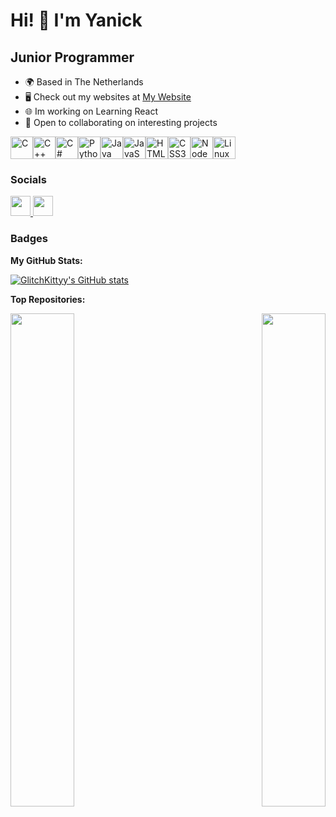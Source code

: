 # Hi! 👋 I'm Yanick

## Junior Programmer

- 🌍 Based in The Netherlands
- 🖥️ Check out my websites at [My Website](https://glitchkittyy.github.io/websites/)
- 🌐 Im working on Learning React
- 🤝 Open to collaborating on interesting projects

<p align="left">
<a href="https://docs.microsoft.com/en-us/cpp/?view=msvc-170" target="_blank" rel="noreferrer"><img src="https://raw.githubusercontent.com/danielcranney/readme-generator/main/public/icons/skills/c-colored.svg" width="36" height="36" alt="C" /></a><a href="https://docs.microsoft.com/en-us/cpp/?view=msvc-170" target="_blank" rel="noreferrer"><img src="https://raw.githubusercontent.com/danielcranney/readme-generator/main/public/icons/skills/cplusplus-colored.svg" width="36" height="36" alt="C++" /></a><a href="https://docs.microsoft.com/en-us/dotnet/csharp/" target="_blank" rel="noreferrer"><img src="https://raw.githubusercontent.com/danielcranney/readme-generator/main/public/icons/skills/csharp-colored.svg" width="36" height="36" alt="C#" /></a><a href="https://www.python.org/" target="_blank" rel="noreferrer"><img src="https://raw.githubusercontent.com/danielcranney/readme-generator/main/public/icons/skills/python-colored.svg" width="36" height="36" alt="Python" /></a><a href="https://www.oracle.com/java/" target="_blank" rel="noreferrer"><img src="https://raw.githubusercontent.com/danielcranney/readme-generator/main/public/icons/skills/java-colored.svg" width="36" height="36" alt="Java" /></a><a href="https://developer.mozilla.org/en-US/docs/Web/JavaScript" target="_blank" rel="noreferrer"><img src="https://raw.githubusercontent.com/danielcranney/readme-generator/main/public/icons/skills/javascript-colored.svg" width="36" height="36" alt="JavaScript" /></a><a href="https://developer.mozilla.org/en-US/docs/Glossary/HTML5" target="_blank" rel="noreferrer"><img src="https://raw.githubusercontent.com/danielcranney/readme-generator/main/public/icons/skills/html5-colored.svg" width="36" height="36" alt="HTML5" /></a><a href="https://www.w3.org/TR/CSS/#css" target="_blank" rel="noreferrer"><img src="https://raw.githubusercontent.com/danielcranney/readme-generator/main/public/icons/skills/css3-colored.svg" width="36" height="36" alt="CSS3" /></a><a href="https://nodejs.org/en/" target="_blank" rel="noreferrer"><img src="https://raw.githubusercontent.com/danielcranney/readme-generator/main/public/icons/skills/nodejs-colored.svg" width="36" height="36" alt="NodeJS" /></a><a href="https://www.linux.org" target="_blank" rel="noreferrer"><img src="https://raw.githubusercontent.com/danielcranney/readme-generator/main/public/icons/skills/linux-colored.svg" width="36" height="36" alt="Linux" /></a>
                    </p>

### Socials

<p align="left">
  <a href="https://discord.com/users/GlitchKittyy" target="_blank" rel="noreferrer">
    <img src="https://raw.githubusercontent.com/danielcranney/readme-generator/main/public/icons/socials/discord.svg" width="32" height="32" />
  </a>
  <a href="https://www.github.com/GlitchKittyy" target="_blank" rel="noreferrer">
    <img src="https://raw.githubusercontent.com/danielcranney/readme-generator/main/public/icons/socials/github.svg" width="32" height="32" />
  </a>
</p>

### Badges

**My GitHub Stats:**

<a href="http://www.github.com/GlitchKittyy">
  <img src="https://github-readme-stats.vercel.app/api?username=GlitchKittyy&show_icons=true&hide=&count_private=true&title_color=ef4444&text_color=ffffff&icon_color=f97316&bg_color=171717&hide_border=true&show_icons=true" alt="GlitchKittyy's GitHub stats" />
</a>

**Top Repositories:**

<div width="100%" align="center">
  <a href="https://github.com/GlitchKittyy/Python-for-beginners" align="left">
    <img align="left" width="45%" src="https://github-readme-stats.vercel.app/api/pin/?username=GlitchKittyy&repo=Python-for-beginners&title_color=ef4444&text_color=ffffff&icon_color=f97316&bg_color=171717&hide_border=true&locale=en" />
  </a>
  <a href="https://github.com/GlitchKittyy/Portofolie" align="right">
    <img align="right" width="45%" src="https://github-readme-stats.vercel.app/api/pin/?username=GlitchKittyy&repo=Portofolie&title_color=ef4444&text_color=ffffff&icon_color=f97316&bg_color=171717&hide_border=true&locale=en" />
  </a>
</div>

